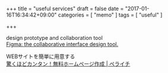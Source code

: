 +++
title = "useful services"
draft = false
date = "2017-01-16T16:34:42+09:00"
categories = [ "memo" ]
tags = [ "useful" ]

+++

design prototype and collaboration tool  
[Figma: the collaborative interface design tool\.](https://www.figma.com/)


WEBサイトを簡単に用意する  
[驚くほどカンタン！無料ホームページ作成 \| ペライチ](https://peraichi.com/)
